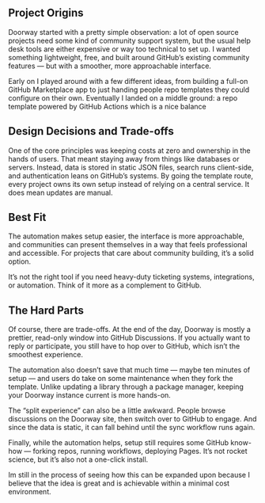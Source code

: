 ## Project Origins

Doorway started with a pretty simple observation: a lot of open source projects need some kind of community support system, but the usual help desk tools are either expensive or way too technical to set up. I wanted something lightweight, free, and built around GitHub’s existing community features — but with a smoother, more approachable interface.

Early on I played around with a few different ideas, from building a full-on GitHub Marketplace app to just handing people repo templates they could configure on their own. Eventually I landed on a middle ground: a repo template powered by GitHub Actions which is a nice balance

## Design Decisions and Trade-offs

One of the core principles was keeping costs at zero and ownership in the hands of users. That meant staying away from things like databases or servers. Instead, data is stored in static JSON files, search runs client-side, and authentication leans on GitHub’s systems. By going the template route, every project owns its own setup instead of relying on a central service. It does mean updates are manual.

## Best Fit

The automation makes setup easier, the interface is more approachable, and communities can present themselves in a way that feels professional and accessible. For projects that care about community building, it’s a solid option.

It’s not the right tool if you need heavy-duty ticketing systems, integrations, or automation. Think of it more as a complement to GitHub.

## The Hard Parts

Of course, there are trade-offs. At the end of the day, Doorway is mostly a prettier, read-only window into GitHub Discussions. If you actually want to reply or participate, you still have to hop over to GitHub, which isn’t the smoothest experience.

The automation also doesn’t save that much time — maybe ten minutes of setup — and users do take on some maintenance when they fork the template. Unlike updating a library through a package manager, keeping your Doorway instance current is more hands-on.

The “split experience” can also be a little awkward. People browse discussions on the Doorway site, then switch over to GitHub to engage. And since the data is static, it can fall behind until the sync workflow runs again.

Finally, while the automation helps, setup still requires some GitHub know-how — forking repos, running workflows, deploying Pages. It’s not rocket science, but it’s also not a one-click install.

Im still in the process of seeing how this can be expanded upon because I believe that the idea is great and is achievable within a minimal cost environment. 
